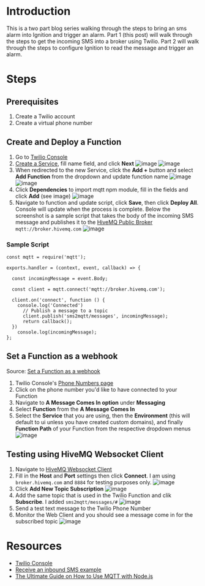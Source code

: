 # Introduction
This is a two part blog series walking through the steps to bring an sms alarm into Ignition and trigger an alarm. Part 1 (this post) will walk through the steps to get the incoming SMS into a broker using Twilio. Part 2 will walk through the steps to configure Ignition to read the message and trigger an alarm.

# Steps
## Prerequisites
1. Create a Twilio account
2. Create a virtual phone number

## Create and Deploy a Function
1. Go to [Twilio Console](https://www.twilio.com/console/functions/overview)
2. [Create a Service](https://www.twilio.com/console/functions/overview/services), fill name field, and click **Next**
  ![image](https://github.com/user-attachments/assets/f862a478-0f86-4790-89c4-a2166ed07bd2)
  ![image](https://github.com/user-attachments/assets/60e5548c-d44f-4443-81bf-e660ecc2d79f)
3. When redirected to the new Service, click the **Add +** button and select **Add Function** from the dropdown and update function name
  ![image](https://github.com/user-attachments/assets/07458e62-e402-4d1b-8cef-6729f6a66b14)
  ![image](https://github.com/user-attachments/assets/39cd2618-a41b-406c-8b6f-9557b02c648b)
4. Click **Dependencies** to import mqtt npm module, fill in the fields and click **Add** (see image)
  ![image](https://github.com/user-attachments/assets/7dee8341-0567-41f5-b95a-89d656d098f6)
5. Navigate to function and update script, click **Save**, then click **Deploy All**. Console will update when the process is complete. Below the screenshot is a sample script that takes the body of the incoming SMS message and publishes it to the [HiveMQ Public Broker]([url](https://www.hivemq.com/mqtt/public-mqtt-broker/)) `mqtt://broker.hivemq.com` 
  ![image](https://github.com/user-attachments/assets/1ca1f9a3-0b92-469d-852e-37a91fad1713)

### Sample Script
```
const mqtt = require('mqtt');

exports.handler = (context, event, callback) => {

  const incomingMessage = event.Body;

  const client = mqtt.connect('mqtt://broker.hivemq.com');

  client.on('connect', function () {
    console.log('Connected')
      // Publish a message to a topic
      client.publish('sms2mqtt/messages', incomingMessage);
      return callback();
  })
	console.log(incomingMessage);
};
```

## Set a Function as a webhook
Source: [Set a Function as a webhook](https://www.twilio.com/docs/serverless/functions-assets/quickstart/receive-sms#set-a-function-as-a-webhook)
1. Twilio Console's [Phone Numbers page](https://www.twilio.com/console/phone-numbers/incoming)
2. Click on the phone number you'd like to have connected to your Function
3. Navigate to **A Message Comes In option** under **Messaging**
4. Select **Function** from the **A Message Comes In**
5. Select the **Service** that you are using, then the **Environment** (this will default to ui unless you have created custom domains), and finally **Function Path** of your Function from the respective dropdown menus
   ![image](https://github.com/user-attachments/assets/16e80ef1-0675-4268-bd9b-b529d5bbeb8e)

## Testing using HiveMQ Websocket Client
1. Navigate to [HiveMQ Websocket Client](https://www.hivemq.com/demos/websocket-client/)
2. Fill in the **Host** and **Port** settings then click **Connect**. I am using `broker.hivemq.com` and `8884` for testing purposes only.
   ![image](https://github.com/user-attachments/assets/dc009228-c312-4b15-bc69-bfe7f1b6911a)
3. Click **Add New Topic Subscription**
   ![image](https://github.com/user-attachments/assets/124f1e99-ba5a-43d8-a53b-295b9882a704)
4. Add the same topic that is used in the Twilio Function and clik **Subscribe**. I added `sms2mqtt/messages/#`
   ![image](https://github.com/user-attachments/assets/886dbc51-dd0e-4114-8fcd-bca3e14dd406)
5. Send a test text message to the Twilio Phone Number
6. Monitor the Web Client and you should see a message come in for the subscribed topic
   ![image](https://github.com/user-attachments/assets/f551b8ad-5f89-46ea-b74c-db628e11048b)

# Resources
* [Twilio Console](https://www.twilio.com/console/functions/overview)
* [Receive an inbound SMS example](https://www.twilio.com/docs/serverless/functions-assets/quickstart/receive-sms)
* [The Ultimate Guide on How to Use MQTT with Node.js](https://www.hivemq.com/blog/ultimate-guide-on-how-to-use-mqtt-with-node-js/)
